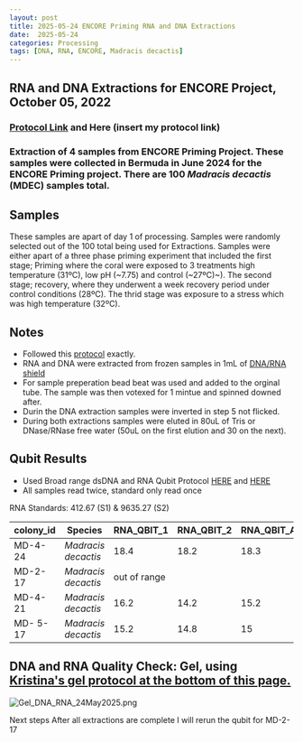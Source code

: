 ```yaml
---
layout: post
title: 2025-05-24 ENCORE Priming RNA and DNA Extractions
date:  2025-05-24 
categories: Processing
tags: [DNA, RNA, ENCORE, Madracis decactis]
---
```


## RNA and DNA Extractions for ENCORE Project, October 05, 2022

### [Protocol Link](https://zdellaert.github.io/ZD_Putnam_Lab_Notebook/Protocols_Zymo_Quick_DNA_RNA_Miniprep_Plus/) and Here (insert my protocol link)

### Extraction of 4 samples from ENCORE Priming Project. These samples were collected in Bermuda in June 2024 for the ENCORE Priming project. There are 100 *Madracis decactis* (MDEC) samples total.

## Samples

These samples are apart of day 1 of processing. Samples were randomly selected out of the 100 total being used for Extractions. Samples were either apart of a three phase priming experiment that included the first stage; Priming where the coral were exposed to 3 treatments high temperature (31ºC), low pH (~7.75) and control (~27ºC)~). The second stage; recovery, where they underwent a week recovery period under control conditions (28ºC). The thrid stage was exposure to a stress which was high temperature (32ºC).

## Notes

- Followed this [protocol](https://zdellaert.github.io/ZD_Putnam_Lab_Notebook/Protocols_Zymo_Quick_DNA_RNA_Miniprep_Plus/) exactly. 
- RNA and DNA were extracted from frozen samples in 1mL of [DNA/RNA shield](https://www.zymoresearch.com/products/dna-rna-shield)
- For sample preperation bead beat was used and added to the orginal tube. The sample was then votexed for 1 mintue and spinned downed after.
- Durin the DNA extraction samples were inverted in step 5 not flicked.
- During both extractions samples were eluted in 80uL of Tris or DNase/RNase free water (50uL on the first elution and 30 on the next).
## Qubit Results

- Used Broad range dsDNA and RNA Qubit Protocol [HERE](https://zdellaert.github.io/ZD_Putnam_Lab_Notebook/Qubit-Protocol/) and [HERE](https://github.com/meschedl/MESPutnam_Open_Lab_Notebook/blob/master/_posts/2019-03-08-Qubit-Protocol.md)
- All samples read twice, standard only read once

 RNA Standards: 412.67 (S1) & 9635.27 (S2)

| colony_id | Species                   | RNA_QBIT_1 | RNA_QBIT_2 | RNA_QBIT_AVG |
|-----------|---------------------------|------------|------------|--------------|
| MD-4-24   | *Madracis decactis*		|    18.4    | 18.2       |   18.3       |
| MD-2-17   | *Madracis decactis*       |out of range|            |              |
| MD-4-21   | *Madracis decactis*       |   16.2     |   14.2     |   15.2       |
| MD- 5-17  | *Madracis decactis*       |   15.2     |   14.8     |   15         |
     

## DNA and RNA Quality Check: Gel, using [Kristina's gel protocol at the bottom of this page.](https://github.com/flofields/Florence_Putnam_Lab_Notebook/blob/master/_posts/2025-23-05-Gel-Protocol.md)

![Gel_DNA_RNA_24May2025.png](https://github.com/flofields/Coral_Priming_Experiments_Summer_2024/blob/8aea3f663167f52b5d132e8dcc0aefe6a7440e52/images/RNA_DNA_gels/Gel_DNA_RNA_24May2025.png?raw=true)

Next steps
After all extractions are complete I will rerun the qubit for MD-2-17

